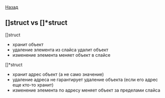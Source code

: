 [Назад](/L1/L1_.md) 

## []struct vs []*struct

[]struct
- хранит объект
- удаление элемента из слайса удалит объект
- изменение элемента меняет объект в слайсе

[]*struct
- хранит адрес объект (а не само значение)
- удаление адреса не гарантирует удаление объекта (если его адрес еще кто-то хранит)
- изменение элемента по адресу меняет объект за пределами слайса